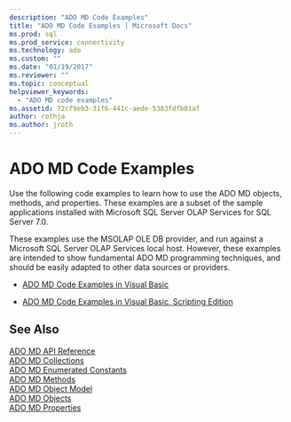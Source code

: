 ```yaml
---
description: "ADO MD Code Examples"
title: "ADO MD Code Examples | Microsoft Docs"
ms.prod: sql
ms.prod_service: connectivity
ms.technology: ado
ms.custom: ""
ms.date: "01/19/2017"
ms.reviewer: ""
ms.topic: conceptual
helpviewer_keywords: 
  - "ADO MD code examples"
ms.assetid: 72cf9eb3-31f6-441c-aede-5383fdfb81af
author: rothja
ms.author: jroth
---
```

# ADO MD Code Examples
Use the following code examples to learn how to use the ADO MD objects, methods, and properties. These examples are a subset of the sample applications installed with Microsoft SQL Server OLAP Services for SQL Server 7.0.  
  
 These examples use the MSOLAP OLE DB provider, and run against a Microsoft SQL Server OLAP Services local host. However, these examples are intended to show fundamental ADO MD programming techniques, and should be easily adapted to other data sources or providers.  
  
-   [ADO MD Code Examples in Visual Basic](./ado-md-code-examples-in-visual-basic.md)  
  
-   [ADO MD Code Examples in Visual Basic, Scripting Edition](./ado-md-code-examples-in-visual-basic-scripting-edition.md)  
  
## See Also  
 [ADO MD API Reference](./ado-md-object-model.md?view=sql-server-ver15)   
 [ADO MD Collections](./ado-md-collections.md)   
 [ADO MD Enumerated Constants](./ado-md-enumerated-constants.md)   
 [ADO MD Methods](./ado-md-methods.md)   
 [ADO MD Object Model](./ado-md-object-model.md)   
 [ADO MD Objects](./ado-md-objects.md)   
 [ADO MD Properties](./ado-md-properties.md)
